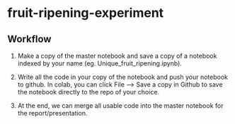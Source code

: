 # fruit-ripening-experiment

## Workflow

1. Make a copy of the master notebook and save a copy of a notebook indexed by your name (eg. Unique_fruit_ripening.ipynb).

2. Write all the code in your copy of the notebook and push your notebook to github. In colab, you can click File --> Save a copy in Github to save the notebook directly to the repo of your choice. 

3. At the end, we can merge all usable code into the master notebook for the report/presentation.
